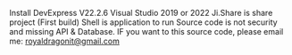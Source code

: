Install DevExpress V22.2.6
Visual Studio 2019 or 2022
Ji.Share is share project (First build)
Shell is application to run
Source code is not security and missing API & Database. IF you want to this source code, please email me: royaldragonit@gmail.com
